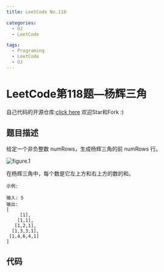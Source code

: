 ```yaml
---
title: LeetCode No.118

categories:
  - OJ
  - LeetCode

tags:
  - Programing
  - LeetCode
  - OJ
---
```



# LeetCode第118题—杨辉三角
自己代码的开源仓库:[click here](https://github.com/zs670980918/LeetCode_Coding_Record)  欢迎Star和Fork :)

## 题目描述
给定一个非负整数 numRows，生成杨辉三角的前 numRows 行。

![figure.1](https://upload.wikimedia.org/wikipedia/commons/0/0d/PascalTriangleAnimated2.gif)

在杨辉三角中，每个数是它左上方和右上方的数的和。
```
示例:

输入: 5
输出:
[
     [1],
    [1,1],
   [1,2,1],
  [1,3,3,1],
 [1,4,6,4,1]
]
```

## 代码
